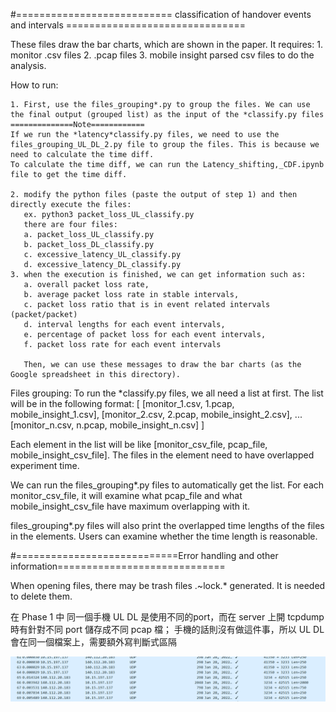 #=========================== classification of handover events and intervals =============================== 

These files draw the bar charts, which are shown in the paper. 
It requires:
    1. monitor .csv files
    2. .pcap files
    3. mobile insight parsed csv files 
to do the analysis. 

How to run:

    1. First, use the files_grouping*.py to group the files. We can use the final output (grouped list) as the input of the *classify.py files
    ==============Note============
    If we run the *latency*classify.py files, we need to use the files_grouping_UL_DL_2.py file to group the files. This is because we need to calculate the time diff.
    To calculate the time diff, we can run the Latency_shifting,_CDF.ipynb file to get the time diff.

    2. modify the python files (paste the output of step 1) and then directly execute the files:
       ex. python3 packet_loss_UL_classify.py
       there are four files:
       a. packet_loss_UL_classify.py
       b. packet_loss_DL_classify.py
       c. excessive_latency_UL_classify.py
       d. excessive_latency_DL_classify.py
    3. when the execution is finished, we can get information such as:
       a. overall packet loss rate, 
       b. average packet loss rate in stable intervals,
       c. packet loss ratio that is in event related intervals (packet/packet) 
       d. interval lengths for each event intervals,
       e. percentage of packet loss for each event intervals,
       f. packet loss rate for each event intervals
    
       Then, we can use these messages to draw the bar charts (as the Google spreadsheet in this directory).
       
Files grouping:
To run the *classify.py files, we all need a list at first. The list will be in the following format:
[
    [monitor_1.csv, 1.pcap, mobile_insight_1.csv],
    [monitor_2.csv, 2.pcap, mobile_insight_2.csv],
    ...
    [monitor_n.csv, n.pcap, mobile_insight_n.csv]
]

Each element in the list will be like [monitor_csv_file, pcap_file, mobile_insight_csv_file]. The files in the element need to have overlapped experiment time. 

We can run the files_grouping*.py files to automatically get the list. For each monitor_csv_file, it will examine what pcap_file and what mobile_insight_csv_file have maximum overlapping with it. 

files_grouping*.py files will also print the overlapped time lengths of the files in the elements. Users can examine whether the time length is reasonable.


#============================Error handling and other information=============================

When opening files, there may be trash files .~lock.* generated. It is needed to delete them. 

在 Phase 1 中 同一個手機 UL DL 是使用不同的port，而在 server 上開 tcpdump 時有針對不同 port 儲存成不同 pcap 檔； 手機的話則沒有做這件事，所以 UL DL 會在同一個檔案上，需要額外寫判斷式區隔

![alt text](https://github.com/ltshandsome/handover_statistics/blob/main/packet%20capture.png?raw=true)
